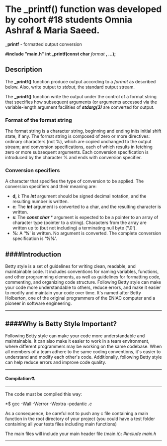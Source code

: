 # The _printf() function was developed by cohort #18 students Omnia Ashraf & Maria Saeed.

**_printf** - formatted output conversion

**#include "main.h"**
**int _printf(const char** *format* **, ...);**

## Description
The **_printf()** function produce output according to a *format* as described below. Also, write output to *stdout*, the standard output stream.

The  **_printf()** function write the output under the control of a format string that specifies how subsequent arguments (or arguments accessed via the variable-length argument facilities of ***stdarg(3)*** are converted for output.

### Format of the format string

The format string is a character string, beginning and ending inits  initial shift state, if any. The format string is composed of zero or more  directives:  ordinary  characters  (not %), which are copied unchanged to the output stream; and conversion specifications, each of which results in fetching zero or more subsequent arguments.
Each conversion specification is introduced by the character % and ends with conversion specifier.

### Conversion specifiers
A character that specifies the type of conversion to be applied. The conversion specifiers and their meaning are:
-  **d, i**: The **_int_** argument should be signed decimal notation, and the resulting number is written.
-  **c**: The **_int_** argument is converted to a char, and the resulting character is written.
-  **s**: The **_const char_** * argument is expected to be a pointer to an array of character type (pointer to a string). Characters from the array are written up  to  (but not including) a terminating null byte ('\0').
- **%**: A '**%**' is written. No argument is converted. The complete conversion specification is '**%%**'.


####Introduction
---------------

Betty style is a set of guidelines for writing clean, readable, and maintainable code. It includes conventions for naming variables, functions, and other programming elements, as well as guidelines for formatting code, commenting, and organizing code structure. Following Betty style can make your code more understandable to others, reduce errors, and make it easier to modify and maintain your code over time. It's named after Betty Holberton, one of the original programmers of the ENIAC computer and a pioneer in software engineering.

-------------------------


####Why is Betty Style Important?
-----------------

Following Betty style can make your code more understandable and maintainable. It can also make it easier to work in a team environment, where different programmers may be working on the same codebase. When all members of a team adhere to the same coding conventions, it's easier to understand and modify each other's code. Additionally, following Betty style can help reduce errors and improve code quality.

----------------------


#### Compilation:alembic:
------------


The code must be compiled this way:

*$ gcc -Wall -Werror -Wextra -pedantic *.c*

As a consequence, be careful not to push any c file containing a main function in the root directory of your project (you could have a test folder containing all your tests files including main functions)

The main files will include your main header file (main.h): *#include main.h*

------------
